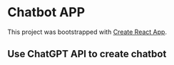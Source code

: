 # Chatbot APP

This project was bootstrapped with [Create React App](https://github.com/facebook/create-react-app).

## Use ChatGPT API to create chatbot
